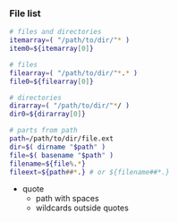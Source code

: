 ### File list
```sh
# files and directories
itemarray=( "/path/to/dir/"* )
item0=${itemarray[0]}

# files
filearray=( "/path/to/dir/"*.* )
file0=${filearray[0]}

# directories
dirarray=( "/path/to/dir/"*/ )
dir0=${dirarray[0]}

# parts from path
path=/path/to/dir/file.ext
dir=$( dirname "$path" )
file=$( basename "$path" )
filename=${file%.*}
fileext=${path##*.} # or ${filename##*.}
```
- quote 
	- path with spaces
	- wildcards outside quotes
